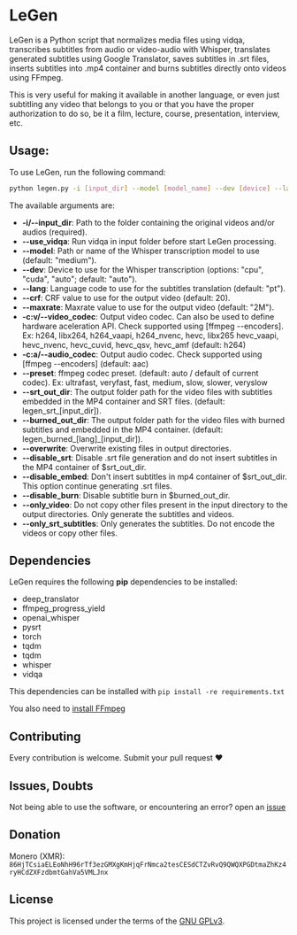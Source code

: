 # LeGen

LeGen is a Python script that normalizes media files using vidqa, transcribes subtitles from audio or video-audio with Whisper, translates generated subtitles using Google Translator, saves subtitles in .srt files, inserts subtitles into .mp4 container and burns subtitles directly onto videos using FFmpeg.

This is very useful for making it available in another language, or even just subtitling any video that belongs to you or that you have the proper authorization to do so, be it a film, lecture, course, presentation, interview, etc.

## Usage:

To use LeGen, run the following command:

```sh
python legen.py -i [input_dir] --model [model_name] --dev [device] --lang [language_code] --crf [crf_value] --maxrate [maxrate_value] --srt_out_dir [output_dir_for_srt_files] --burned_out_dir [output_dir_for_burned_files] --overwrite --disable_srt --disable_burn --only_video
```

The available arguments are:

-    **-i/--input_dir**: Path to the folder containing the original videos and/or audios (required).
-    **--use_vidqa**: Run vidqa in input folder before start LeGen processing.
-    **--model**: Path or name of the Whisper transcription model to use (default: "medium").
-    **--dev**: Device to use for the Whisper transcription (options: "cpu", "cuda", "auto"; default: "auto").
-    **--lang**: Language code to use for the subtitles translation (default: "pt").
-    **--crf**: CRF value to use for the output video (default: 20).
-    **--maxrate**: Maxrate value to use for the output video (default: "2M").
-    **-c:v/--video_codec**: Output video codec. Can also be used to define hardware aceleration API. Check supported using [ffmpeg --encoders]. Ex: h264, libx264, h264_vaapi, h264_nvenc, hevc, libx265 hevc_vaapi, hevc_nvenc, hevc_cuvid, hevc_qsv, hevc_amf (default: h264)
-    **-c:a/--audio_codec**: Output audio codec. Check supported using [ffmpeg --encoders] (default: aac)
-    **--preset**: ffmpeg codec preset. (default: auto / default of current codec). Ex: ultrafast, veryfast, fast, medium, slow, slower, veryslow
-    **--srt_out_dir**: The output folder path for the video files with subtitles embedded in the MP4 container and SRT files. (default: legen_srt_[input_dir]).
-    **--burned_out_dir**: The output folder path for the video files with burned subtitles and embedded in the MP4 container. (default: legen_burned_[lang]_[input_dir]).
-    **--overwrite**: Overwrite existing files in output directories.
-    **--disable_srt**: Disable .srt file generation and do not insert subtitles in the MP4 container of $srt_out_dir.
-    **--disable_embed**: Don't insert subtitles in mp4 container of $srt_out_dir. This option continue generating .srt files.
-    **--disable_burn**: Disable subtitle burn in $burned_out_dir.
-    **--only_video**: Do not copy other files present in the input directory to the output directories. Only generate the subtitles and videos.
-    **--only_srt_subtitles**: Only generates the subtitles. Do not encode the videos or copy other files.

## Dependencies

LeGen requires the following **pip** dependencies to be installed:
- deep_translator
- ffmpeg_progress_yield
- openai_whisper
- pysrt
- torch
- tqdm
- tqdm
- whisper
- vidqa

This dependencies can be installed with ```pip install -re requirements.txt```

You also need to [install FFmpeg](https://ffmpeg.org/download.html)

## Contributing

Every contribution is welcome. Submit your pull request ❤️

## Issues, Doubts

Not being able to use the software, or encountering an error? open an [issue](https://github.com/matheusbach/legen/issues/new)

## Donation
Monero (XMR): ```86HjTCsiaELEoNhH96rTf3ezGMXgKmHjqFrNmca2tesCESdCTZvRvQ9QWQXPGDtmaZhKz4ryHCdZXFzdbmtGahVa5VMLJnx```

## License

This project is licensed under the terms of the [GNU GPLv3](https://choosealicense.com/licenses/gpl-3.0/).
